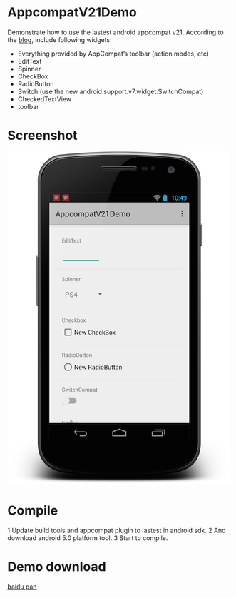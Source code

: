 AppcompatV21Demo
================

Demonstrate how to use the lastest android appcompat v21. According to the [blog](http://android-developers.blogspot.sg/2014/10/appcompat-v21-material-design-for-pre.html), include following widgets:

- Everything provided by AppCompat’s toolbar (action modes, etc)
- EditText
- Spinner
- CheckBox
- RadioButton
- Switch (use the new android.support.v7.widget.SwitchCompat)
- CheckedTextView
- toolbar

Screenshot
======
![](./screenshot.png)

Compile
=========

 1 Update build tools and appcompat plugin to lastest in android sdk. 
 2 And download android 5.0 platform tool.
 3 Start to compile.

Demo download
=======
[baidu pan](http://pan.baidu.com/s/1c0eXhNq)

